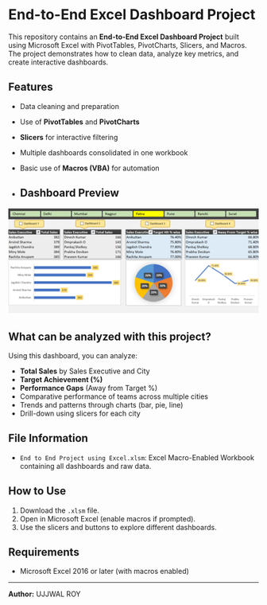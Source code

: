 
# End-to-End Excel Dashboard Project

This repository contains an **End-to-End Excel Dashboard Project** built using Microsoft Excel with PivotTables, PivotCharts, Slicers, and Macros.  
The project demonstrates how to clean data, analyze key metrics, and create interactive dashboards.

## Features
- Data cleaning and preparation
- Use of **PivotTables** and **PivotCharts**
- **Slicers** for interactive filtering
- Multiple dashboards consolidated in one workbook
- Basic use of **Macros (VBA)** for automation

- ## Dashboard Preview
![Excel Dashboard](https://raw.githubusercontent.com/Ujjwal9495/excel-data-analysis-dashboard/main/dashboard_img.png)

## What can be analyzed with this project?
Using this dashboard, you can analyze:
- **Total Sales** by Sales Executive and City
- **Target Achievement (%)**
- **Performance Gaps** (Away from Target %)
- Comparative performance of teams across multiple cities
- Trends and patterns through charts (bar, pie, line)
- Drill-down using slicers for each city

## File Information
- `End to End Project using Excel.xlsm`: Excel Macro-Enabled Workbook containing all dashboards and raw data.

## How to Use
1. Download the `.xlsm` file.
2. Open in Microsoft Excel (enable macros if prompted).
3. Use the slicers and buttons to explore different dashboards.

## Requirements
- Microsoft Excel 2016 or later (with macros enabled)

---
**Author:** UJJWAL ROY

